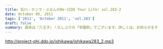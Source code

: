 ```yaml
---
title: 石川・ホンマ・ぶるんのBe-SIDE Your Life! vol.283-2
date: October 05, 2011
tags: ['2011', 'October 2011', 'vol.283']
draft: false
summary: 週末は『八王子』！久しぶりの「学園祭」でございます。詳しくは、お知らせをチェックです。ぶるんサン・・・スタジオ来るなり「おれ話すことねぇ～～よぉ～～」と発言。どうなることやらデス。NAMAE
---
```


http://project-phi.ddo.jp/ishikawa/ishikawa283_2.mp3
